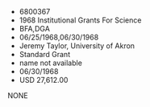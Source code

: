 * 6800367
* 1968 Institutional Grants For Science
* BFA,DGA
* 06/25/1968,06/30/1968
* Jeremy Taylor, University of Akron
* Standard Grant
*   name not available
* 06/30/1968
* USD 27,612.00

NONE